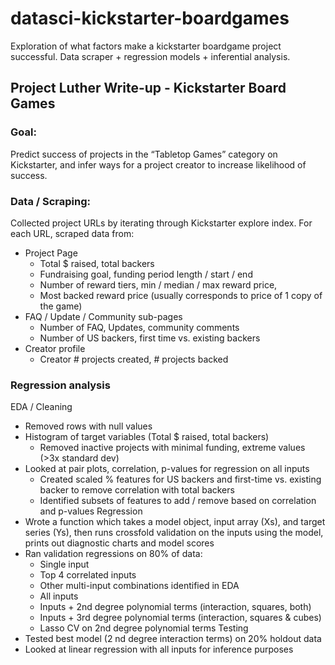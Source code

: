 # datasci-kickstarter-boardgames
Exploration of what factors make a kickstarter boardgame project successful. Data scraper + regression models + inferential analysis.

## Project Luther Write-up - Kickstarter Board Games
### Goal:
Predict success of projects in the “Tabletop Games” category on Kickstarter, and infer ways for a
project creator to increase likelihood of success.
### Data / Scraping:
Collected project URLs by iterating through Kickstarter explore index.
For each URL, scraped data from:
* Project Page
  * Total $ raised, total backers
  * Fundraising goal, funding period length / start / end
  * Number of reward tiers, min / median / max reward price,
  * Most backed reward price (usually corresponds to price of 1 copy of the game)
* FAQ / Update / Community sub-pages
  * Number of FAQ, Updates, community comments
  * Number of US backers, first time vs. existing backers
* Creator profile
  * Creator # projects created, # projects backed
### Regression analysis
EDA / Cleaning
* Removed rows with null values
* Histogram of target variables (Total $ raised, total backers)
  * Removed inactive projects with minimal funding, extreme values (>3x standard dev)
* Looked at pair plots, correlation, p-values for regression on all inputs
  * Created scaled % features for US backers and first-time vs. existing backer to remove
correlation with total backers
  * Identified subsets of features to add / remove based on correlation and p-values
Regression
* Wrote a function which takes a model object, input array (Xs), and target series (Ys), then runs
crossfold validation on the inputs using the model, prints out diagnostic charts and model scores
* Ran validation regressions on 80% of data:
  * Single input
  * Top 4 correlated inputs
  * Other multi-input combinations identified in EDA
  * All inputs
  * Inputs + 2nd degree polynomial terms (interaction, squares, both)
  * Inputs + 3rd degree polynomial terms (interaction, squares & cubes)
  * Lasso CV on 2nd degree polynomial terms
Testing
* Tested best model (2 nd degree interaction terms) on 20% holdout data
* Looked at linear regression with all inputs for inference purposes

